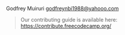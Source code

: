
Godfrey Muiruri  <godfreynbi1988@yahooo.com>

> Our contributing guide is available here: <https://contribute.freecodecamp.org/>
